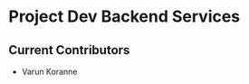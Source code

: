 <h1>Project Dev Backend Services</h1>
<h2>Current Contributors</h2>

<ul>
<li><a>Varun Koranne</a></li>
</ul>
